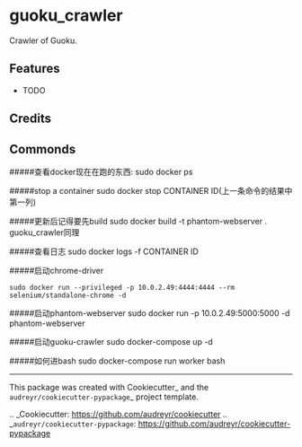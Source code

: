 # guoku_crawler

Crawler of Guoku.


Features
--------

* TODO

Credits
-------


Commonds
--------

#####查看docker现在在跑的东西:
    sudo docker ps
    
#####stop a container
    sudo docker stop CONTAINER ID(上一条命令的结果中第一列)

#####更新后记得要先build
    sudo docker build -t phantom-webserver .
    guoku_crawler同理

#####查看日志
    sudo docker logs -f CONTAINER ID

#####启动chrome-driver

    sudo docker run --privileged -p 10.0.2.49:4444:4444 --rm selenium/standalone-chrome -d
    
#####启动phantom-webserver
    sudo docker run -p 10.0.2.49:5000:5000 -d phantom-webserver
    
#####启动guoku-crawler
    sudo docker-compose up -d
    
#####如何进bash
    sudo docker-compose run worker bash
    
    
---    
This package was created with Cookiecutter_ and the `audreyr/cookiecutter-pypackage`_ project template.

.. _Cookiecutter: https://github.com/audreyr/cookiecutter
.. _`audreyr/cookiecutter-pypackage`: https://github.com/audreyr/cookiecutter-pypackage
